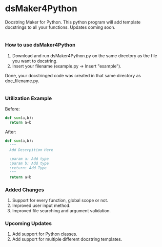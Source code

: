 # dsMaker4Python
Docstring Maker for Python. This python program will add template docstrings to all your functions.
Updates coming soon.
#
### How to use dsMaker4Python

1. Download and run dsMaker4Python.py on the same directory as the file you want to docstring.
2. Insert your filename (example.py -> Insert "example").
   
Done, your docstringed code was created in that same directory as doc_filename.py.
#
### Utilization Example
Before:
```Python
def sum(a,b):
  return a+b
```
After:
```Python
def sum(a,b):
  """
  Add Descrpition Here
  
  :param a: Add type
  :param b: Add type
  :return: Add Type
  """
  return a+b
```
### Added Changes
1. Support for every function, global scope or not.
2. Improved user input method.
3. Improved file searching and argument validation.

### Upcoming Updates
1. Add support for Python classes.
2. Add support for multiple different docstring templates.
